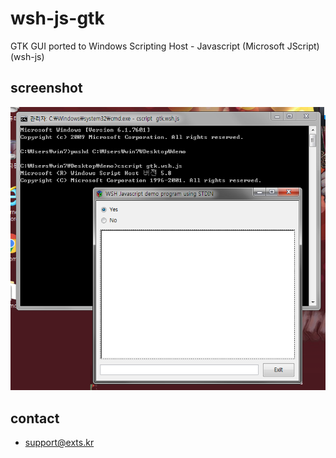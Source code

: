 # wsh-js-gtk
GTK GUI ported to Windows Scripting Host - Javascript (Microsoft JScript) (wsh-js)

## screenshot
![screenshot](https://raw.githubusercontent.com/gnh1201/wsh-js-gtk/master/screenshot.png)

## contact
- support@exts.kr
